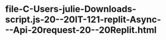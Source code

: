 # file-C-Users-julie-Downloads-script.js-20--20IT-121-replit-Async---Api-20request-20--20Replit.html